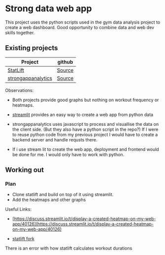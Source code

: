 # Strong data web app

This project uses the python scripts used in the gym data analysis project to create a web dashboard. Good opportunity to combine data and web dev skills together.


## Existing projects

Project | github
-|-
[StatLift](https://statlift.streamlit.app/) | [Source](https://github.com/jjaju/statlift/blob/main/statlift.py)
[strongappanalytics](https://strongappanalytics.web.app/) | [Source](https://github.com/AlexandrosKyriakakis/StrongAppAnalytics)


Observations: 

* Both projects provide good graphs but nothing on workout frequency or heatmaps.

* [streamlit](https://streamlit.io/) provides an easy way to create a web app from python data

* strongappanalytics uses javascript to process and visuallise the data on the client side. (But they also have a python script in the repo?) If I were to reuse python code from my previous project I would have to create a backend server and handle requsts there.

* If i use stream lit to create the web app, deployment and frontend would be done for me. I would only have to work with python. 


## Working out

### Plan
* Clone statlift and build on top of it using streamlit.
* Add the heatmaps and other graphs 

Useful Links:

* [https://discuss.streamlit.io/t/display-a-created-heatmap-on-my-web-app/40126](https://discuss.streamlit.io/t/display-a-created-heatmap-on-my-web-app/40126)

* [statlift fork](https://github.com/Aebel-Shajan/statlift)

There is an error with how statlift calculates workout durations